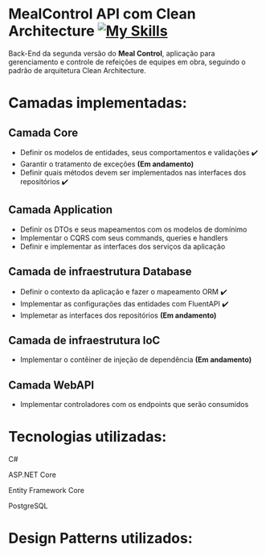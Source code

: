# MealControl API com Clean Architecture [![My Skills](https://skillicons.dev/icons?i=cs)](https://skillicons.dev)
<p>Back-End da segunda versão do <b>Meal Control</b>, aplicação para gerenciamento e controle de refeições de equipes em obra, seguindo o padrão de arquitetura Clean Architecture.</p>

# Camadas implementadas:
<h2><b>Camada Core</b></h2>
<ul>
    <li>Definir os modelos de entidades, seus comportamentos e validações ✔️</li>
    <li>Garantir o tratamento de exceções <b>(Em andamento)</b></li> 
    <li>Definir quais métodos devem ser implementados nas interfaces dos repositórios ✔️</li>
</ul>

<h2><b>Camada Application</b></h2>
<ul>
    <li>Definir os DTOs e seus mapeamentos com os modelos de domínimo</li>
    <li>Implementar o CQRS com seus commands, queries e handlers</li>
    <li>Definir e implementar as interfaces dos serviços da aplicação</li>
</ul>

<h2><b>Camada de infraestrutura Database</b></h2>
<ul>
    <li>Definir o contexto da aplicação e fazer o mapeamento ORM ✔️</li>
    <li>Implementar as configurações das entidades com FluentAPI ✔️</li>
    <li>Implemetar as interfaces dos repositórios <b>(Em andamento)</b></li>
</ul>

<h2><b>Camada de infraestrutura IoC</b></h2>
<ul>
    <li>Implementar o contêiner de injeção de dependência <b>(Em andamento)</b></li>
</ul>

<h2><b>Camada WebAPI</b></h2>
<ul>
    <li>Implementar controladores com os endpoints que serão consumidos</li>
</ul>

# Tecnologias utilizadas:
<p>C#</p>
<p>ASP.NET Core</p>
<p>Entity Framework Core</p>
<p>PostgreSQL</p>

# Design Patterns utilizados: